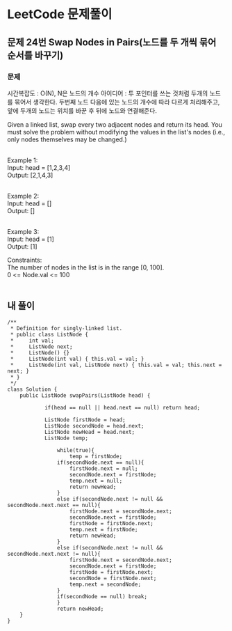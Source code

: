 # LeetCode 문제풀이

## 문제 24번 Swap Nodes in Pairs(노드를 두 개씩 묶어 순서를 바꾸기)
### 문제<br>
시간복잡도 : O(N), N은 노드의 개수
아이디어 : 투 포인터를 쓰는 것처럼 두개의 노드를 묶어서 생각한다. 두번째 노드 다음에 있는 노드의 개수에 따라 다르게 처리해주고, 앞에 두개의 노드는 위치를 바꾼 후 뒤에 노드와 연결해준다.<br>

Given a linked list, swap every two adjacent nodes and return its head. You must solve the problem without modifying the values in the list's nodes (i.e., only nodes themselves may be changed.)<br><br>

Example 1:<br>
Input: head = [1,2,3,4]<br>
Output: [2,1,4,3]<br><br>

Example 2:<br>
Input: head = []<br>
Output: []<br><br>

Example 3:<br>
Input: head = [1]<br>
Output: [1]<br> 

Constraints:<br>
The number of nodes in the list is in the range [0, 100].<br>
0 <= Node.val <= 100<br><br>

## 내 풀이
```
/**
 * Definition for singly-linked list.
 * public class ListNode {
 *     int val;
 *     ListNode next;
 *     ListNode() {}
 *     ListNode(int val) { this.val = val; }
 *     ListNode(int val, ListNode next) { this.val = val; this.next = next; }
 * }
 */
class Solution {
    public ListNode swapPairs(ListNode head) {
        
            if(head == null || head.next == null) return head;

            ListNode firstNode = head;
            ListNode secondNode = head.next;
            ListNode newHead = head.next;
            ListNode temp;            
            
                while(true){
                    temp = firstNode;
                if(secondNode.next == null){
                    firstNode.next = null;
                    secondNode.next = firstNode;
                    temp.next = null;
                    return newHead;
                }
                else if(secondNode.next != null && secondNode.next.next == null){
                    firstNode.next = secondNode.next;
                    secondNode.next = firstNode;
                    firstNode = firstNode.next;
                    temp.next = firstNode;
                    return newHead;
                }
                else if(secondNode.next != null && secondNode.next.next != null){
                    firstNode.next = secondNode.next;
                    secondNode.next = firstNode;
                    firstNode = firstNode.next;
                    secondNode = firstNode.next;
                    temp.next = secondNode;
                }
                if(secondNode == null) break;
                }
                return newHead;
    }
}
```